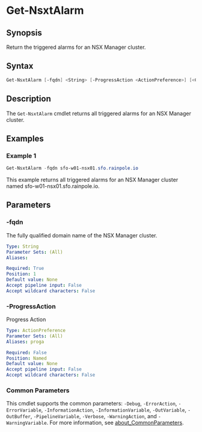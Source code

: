 # Get-NsxtAlarm

## Synopsis

Return the triggered alarms for an NSX Manager cluster.

## Syntax

```powershell
Get-NsxtAlarm [-fqdn] <String> [-ProgressAction <ActionPreference>] [<CommonParameters>]
```

## Description

The `Get-NsxtAlarm` cmdlet returns all triggered alarms for an NSX Manager cluster.

## Examples

### Example 1

```powershell
Get-NsxtAlarm -fqdn sfo-w01-nsx01.sfo.rainpole.io
```

This example returns all triggered alarms for an NSX Manager cluster named sfo-w01-nsx01.sfo.rainpole.io.

## Parameters

### -fqdn

The fully qualified domain name of the NSX Manager cluster.

```yaml
Type: String
Parameter Sets: (All)
Aliases:

Required: True
Position: 1
Default value: None
Accept pipeline input: False
Accept wildcard characters: False
```

### -ProgressAction

Progress Action

```yaml
Type: ActionPreference
Parameter Sets: (All)
Aliases: proga

Required: False
Position: Named
Default value: None
Accept pipeline input: False
Accept wildcard characters: False
```

### Common Parameters

This cmdlet supports the common parameters: `-Debug`, `-ErrorAction`, `-ErrorVariable`, `-InformationAction`, `-InformationVariable`, `-OutVariable`, `-OutBuffer`, `-PipelineVariable`, `-Verbose`, `-WarningAction`, and `-WarningVariable`. For more information, see [about_CommonParameters](http://go.microsoft.com/fwlink/?LinkID=113216).
